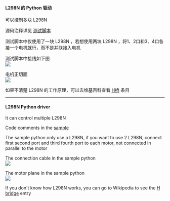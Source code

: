 #### L298N 的 Python 驱动  

可以控制多块 L298N  

源码注释详见 [测试脚本](https://github.com/lilyvya/L298N/blob/master/motor.sample.py)  

测试脚本中仅使用了一块 L298N ，若想使用两块 L298N ，将1、2口和3、4口各接一个电机就行，而不是并联接入电机  

测试脚本中接线如下图  
![](https://github.com/lilyvya/L298N/blob/master/sample_motor.png)  

电机正切面  
![](https://github.com/lilyvya/L298N/blob/master/sample_motor_plane.png)  

如果不清楚 L298N 的工作原理，可以去维基百科查看 [H桥](https://zh.wikipedia.org/wiki/H%E6%A1%A5) 条目  

---

#### L298N Python driver  

It can control multiple L298N  

Code comments in the [sample](https://github.com/lilyvya/L298N/blob/master/motor.sample.py)  

The sample python only use a L298N, if you want to use 2 L298N, connect first  second port and third fourth port to each motor, not connected in parallel to the motor  

The connection cable in the sample python  
![](https://github.com/lilyvya/L298N/blob/master/sample_motor.png)  

The motor plane in the sample python  
![](https://github.com/lilyvya/L298N/blob/master/sample_motor_plane.png)  

If you don't know how L298N works, you can go to Wikipedia to see the [H bridge](https://en.wikipedia.org/wiki/H_bridge) entry  
